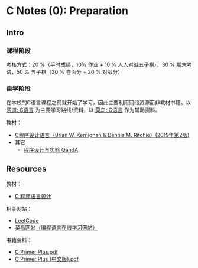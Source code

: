 # C Notes (0): Preparation

## Intro

### 课程阶段

考核方式：20 %（平时成绩，10% 作业 + 10 % 人人对战五子棋），30 % 期末考试，50 % 五子棋（30 % 卷面分 + 20 % 对战分）

### 自学阶段

在本校的C语言课程之前就开始了学习，因此主要利用网络资源而非教材书籍。以 [网道: C语言](https://wangdoc.com/clang/) 为主要学习路线/资料，以 [菜鸟: C语言](https://www.runoob.com/cprogramming/c-tutorial.html) 作为辅助资料。

教材：
- [C程序设计语言（Brian W. Kernighan & Dennis M. Ritchie）(2019年第2版)](https://www.writebug.com/static/uploads/2024/8/23/10a1d56c28ff4ee46cbb2a4186c56393.pdf)
- 其它
  - [程序设计与实验 QandA](https://pan.renjikai.com/Academic/C-Tutorial/%E7%A8%8B%E5%BA%8F%E8%AE%BE%E8%AE%A1%E5%9F%BA%E7%A1%80%E4%B8%8E%E5%AE%9E%E9%AA%8C%20Directive%E4%B8%8EQ&A.md)

## Resources

教材：
- [C 程序语言设计](https://www.writebug.com/static/uploads/2024/8/30/3119b9e68008855ca5337dc7f5595505.pdf)

相关网站：
- [LeetCode](https://leetcode.cn/)	
- [菜鸟网站（编程语言在线学习网站）](https://www.runoob.com/)

书籍资料：
- [C Primer Plus.pdf](https://www.writebug.com/static/uploads/2024/7/15/88b144651f365b83c740c6b1d8938c84.pdf)
- [C Primer Plus (中文版).pdf](https://s.b1n.net/p4Mhc)

